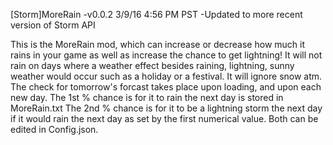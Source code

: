 [Storm]MoreRain
-v0.0.2
3/9/16 4:56 PM PST
-Updated to more recent version of Storm API 

This is the MoreRain mod, which can increase or decrease how much it rains in your game as well as increase the chance to get lightning! It will not rain on days where a weather effect besides raining, lightning, sunny weather would occur such as a holiday or a festival. It will ignore snow atm. 
The check for tomorrow's forcast takes place upon loading, and upon each new day. The 1st % chance is for it to rain the next day is stored in MoreRain.txt The 2nd % chance is for it to be a lightning storm the next day if it would rain the next day as set by the first numerical value. Both can be edited in Config.json.

